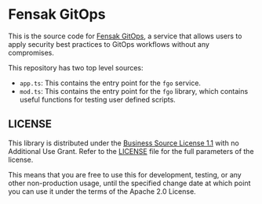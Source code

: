 # Fensak GitOps

This is the source code for [Fensak GitOps](https://go.fensak.io), a service
that allows users to apply security best practices to GitOps workflows without
any compromises.

This repository has two top level sources:

- `app.ts`: This contains the entry point for the `fgo` service.
- `mod.ts`: This contains the entry point for the `fgo` library, which contains
  useful functions for testing user defined scripts.

## LICENSE

This library is distributed under the
[Business Source License 1.1](https://mariadb.com/bsl-faq-adopting/) with no
Additional Use Grant. Refer to the [LICENSE](./LICENSE) file for the full
parameters of the license.

This means that you are free to use this for development, testing, or any other
non-production usage, until the specified change date at which point you can use
it under the terms of the Apache 2.0 License.
